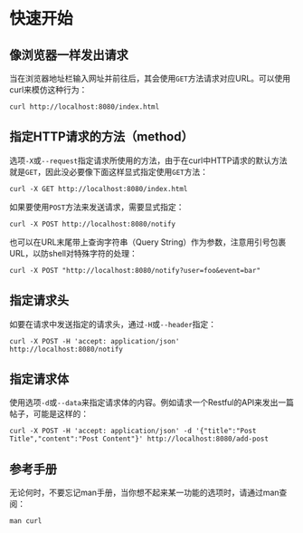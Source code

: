 # 快速开始

## 像浏览器一样发出请求

当在浏览器地址栏输入网址并前往后，其会使用`GET`方法请求对应URL。可以使用curl来模仿这种行为：

```shell
curl http://localhost:8080/index.html
```

## 指定HTTP请求的方法（method）

选项`-X`或`--request`指定请求所使用的方法，由于在curl中HTTP请求的默认方法就是`GET`，因此没必要像下面这样显式指定使用`GET`方法：

```shell
curl -X GET http://localhost:8080/index.html
```

如果要使用`POST`方法来发送请求，需要显式指定：

```shell
curl -X POST http://localhost:8080/notify
```

也可以在URL末尾带上查询字符串（Query String）作为参数，注意用引号包裹URL，以防shell对特殊字符的处理：

```shell
curl -X POST "http://localhost:8080/notify?user=foo&event=bar"
```

## 指定请求头

如要在请求中发送指定的请求头，通过`-H`或`--header`指定：

```shell
curl -X POST -H 'accept: application/json' http://localhost:8080/notify
```

## 指定请求体

使用选项`-d`或`--data`来指定请求体的内容。例如请求一个Restful的API来发出一篇帖子，可能是这样的：

```shell
curl -X POST -H 'accept: application/json' -d '{"title":"Post Title","content":"Post Content"}' http://localhost:8080/add-post
```

## 参考手册

无论何时，不要忘记man手册，当你想不起来某一功能的选项时，请通过man查阅：

```shell
man curl
```
